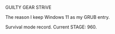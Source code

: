 GUILTY GEAR STRiVE

The reason I keep Windows 11
as my GRUB entry.

Survival mode record.
Current STAGE: 960.
